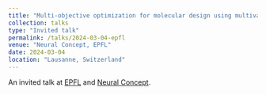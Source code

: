 ```yaml
---
title: "Multi-objective optimization for molecular design using multivariate ranks and quantiles"
collection: talks
type: "Invited talk"
permalink: /talks/2024-03-04-epfl
venue: "Neural Concept, EPFL"
date: 2024-03-04
location: "Lausanne, Switzerland"
---
```


An invited talk at [EPFL](https://www.epfl.ch/en/) and [Neural Concept](https://www.neuralconcept.com/).
